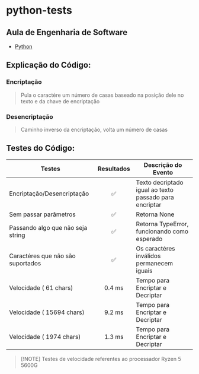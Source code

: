 # python-tests
## Aula de Engenharia de Software
- [Python](https://www.python.org/)

## Explicação do Código:

### Encriptação
> Pula o caractére um número de casas baseado na posição dele no texto e da chave de encriptação 
 

### Desencriptação
> Caminho inverso da encriptação, volta um número de casas



## Testes do Código:

| Testes                            | Resultados    |   Descrição do Evento  |
| -------------                     |:-------:      |------------------------|
| Encriptação/Desencriptação        | ✅            | Texto decriptado igual ao texto passado para encriptar |
| Sem passar parâmetros             | ✅            | Retorna None                                           |
| Passando algo que não seja string | ✅            | Retorna TypeError, funcionando como esperado           |
| Caractéres que não são suportados | ✅            | Os caractéres inválidos permanecem iguais
| Velocidade ( 61 chars)            |  0.4 ms       | Tempo para Encriptar e Decriptar
| Velocidade ( 15694 chars)         |  9.2 ms       | Tempo para Encriptar e Decriptar
| Velocidade ( 1974 chars)          |  1.3 ms       | Tempo para Encriptar e Decriptar

> \[!NOTE]
> Testes de velocidade referentes ao processador Ryzen 5 5600G

